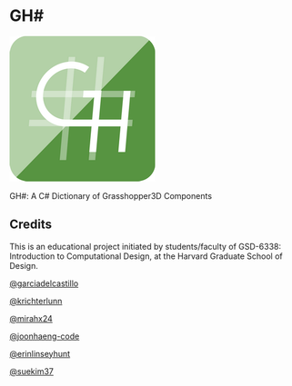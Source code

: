 # GH#

![](assets/logo/ghsharp_logo_color_256.png)

GH#: A C# Dictionary of Grasshopper3D Components

## Credits

This is an educational project initiated by students/faculty of GSD-6338: Introduction to Computational Design, at the Harvard Graduate School of Design. 

[@garciadelcastillo](https://github.com/garciadelcastillo)

[@krichterlunn](https://github.com/krichterlunn)

[@mirahx24](https://github.com/mirahx24)

[@joonhaeng-code](https://github.com/joonhaeng-code)

[@erinlinseyhunt](https://github.com/erinlinseyhunt)

[@suekim37](https://github.com/suekim37)
